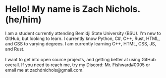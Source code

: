 <html>
 <body>
   <h1>Hello! My name is Zach Nichols. (he/him)</h1>
   I am a student currently attending Bemidji State University (BSU). I'm new to GitHub, but looking to learn. I currently know Python, C#, C++, Rust, HTML, and CSS to varying degrees. I am currently learning C++, HTML, CSS, JS, and Rust.
   </br>
  </br>
  I want to get into open source projects, and getting better at using GitHub overall. If you need to reach me, try my Discord: Mr. Fishward#0005 or email me at zachdnichols@gmail.com.
 </body>
</html>

<!--
**ZachDNichols/ZachDNichols** is a ✨ _special_ ✨ repository because its `README.md` (this file) appears on your GitHub profile.

Here are some ideas to get you started:

- 🔭 I’m currently working on ...
- 🌱 I’m currently learning ...
- 👯 I’m looking to collaborate on ...
- 🤔 I’m looking for help with ...
- 💬 Ask me about ...
- 📫 How to reach me: ...
- 😄 Pronouns: ...
- ⚡ Fun fact: ...
-->
